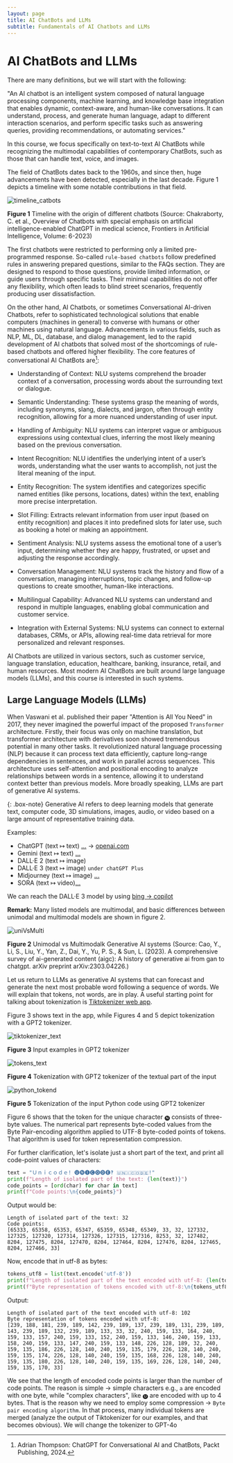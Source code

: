 ```yaml
---
layout: page
title: AI ChatBots and LLMs
subtitle: Fundamentals of AI Chatbots and LLMs
---
```


# AI ChatBots and LLMs

There are many definitions, but we will start with the following:

"An AI chatbot is an intelligent system composed of natural language processing components, machine learning, and knowledge base integration that enables dynamic, context-aware, and human-like conversations. It can understand, process, and generate human language, adapt to different interaction scenarios, and perform specific tasks such as answering queries, providing recommendations, or automating services."

In this course, we focus specifically on text-to-text AI ChatBots while recognizing the multimodal capabilities of contemporary ChatBots, such as those that can handle text, voice, and images.

The field of ChatBots dates back to the 1960s, and since then, huge advancements have been detected, especially in the last decade. Figure 1 depicts a timeline with some notable contributions in that field.

![timeline_catbots](../assets/img/timeline_chatbots.jpg)

**Figure 1** Timeline with the origin of different chatbots (Source: Chakraborty, C. et al.,  Overview of Chatbots with special emphasis on artificial intelligence-enabled ChatGPT in medical science, Frontiers in Artificial Intelligence, Volume: 6-2023)

The first chatbots were restricted to performing only a limited pre-programmed response. So-called `rule-based chatbots` follow predefined rules in answering prepared questions, similar to the FAQs section. They are designed to respond to those questions, provide limited information, or guide users through specific tasks. Their minimal capabilities do not offer any flexibility, which often leads to blind street scenarios, frequently producing user dissatisfaction. 

On the other hand, AI Chatbots, or sometimes Conversational AI-driven Chatbots, refer to sophisticated technological solutions that enable computers (machines in general) to converse with humans or other machines using natural language. Advancements in various fields, such as NLP, ML, DL, database, and dialog management, led to the rapid development of AI chatbots that solved most of the shortcomings of rule-based chatbots and offered higher flexibility. The core features of conversational AI ChatBots are[^1]:

  - Understanding of Context: NLU systems comprehend the broader context of a conversation, processing words about the surrounding text or dialogue. 

  - Semantic Understanding: These systems grasp the meaning of words, including synonyms, slang, dialects, and jargon, often through entity recognition, allowing for a more nuanced understanding of user input.

  - Handling of Ambiguity: NLU systems can interpret vague or ambiguous expressions using contextual clues, inferring the most likely meaning based on the previous conversation.

  - Intent Recognition: NLU identifies the underlying intent of a user’s words, understanding what the user wants to accomplish, not just the literal meaning of the input.

  - Entity Recognition: The system identifies and categorizes specific named entities (like persons, locations, dates) within the text, enabling more precise interpretation.

  - Slot Filling: Extracts relevant information from user input (based on entity recognition) and places it into predefined slots for later use, such as booking a hotel or making an appointment.

  - Sentiment Analysis: NLU systems assess the emotional tone of a user’s input, determining whether they are happy, frustrated, or upset and adjusting the response accordingly.

  - Conversation Management: NLU systems track the history and flow of a conversation, managing interruptions, topic changes, and follow-up questions to create smoother, human-like interactions.

  - Multilingual Capability: Advanced NLU systems can understand and respond in multiple languages, enabling global communication and customer service.

  - Integration with External Systems: NLU systems can connect to external databases, CRMs, or APIs, allowing real-time data retrieval for more personalized and relevant responses.

AI Chatbots are utilized in various sectors, such as customer service, language translation, education, healthcare, banking, insurance, retail, and human resources. Most modern AI ChatBots are built around large language models (LLMs), and this course is interested in such systems. 

## Large Language Models (LLMs)

When Vaswani et al. published their paper "Attention is All You Need" in 2017, they never imagined the powerful impact of the proposed `Transformer` architecture. Firstly, their focus was only on machine translation, but transformer architecture with derivatives soon showed tremendous potential in many other tasks. It revolutionized natural language processing (NLP) because it can process text data efficiently, capture long-range dependencies in sentences, and work in parallel across sequences. This architecture uses self-attention and positional encoding to analyze relationships between words in a sentence, allowing it to understand context better than previous models. More broadly speaking, LLMs are part of generative AI systems. 

{: .box-note}
Generative AI refers to deep learning models that generate text, computer code, 3D simulations, images, audio, or video based on a large amount of representative training data.

Examples:

 - ChatGPT (text 	&#8614; text) [...](https://chat.openai.com/) &rarr; [openai.com](https://openai.com/)
 - Gemini (text 	&#8614; text) [...](https://gemini.google.com/app)
 - DALL·E 2 (text &#8614; image)
 - DALL·E 3 (text &#8614; image) `under chatGPT Plus`
 - Midjourney (text &#8614; image) [...](https://www.midjourney.com/)
 - SORA (text &#8614; video)[...](https://openai.com/sora)

 We can reach the DALL·E 3 model by using [bing &rarr; copilot](https://www.bing.com/new)

**Remark:** Many listed models are multimodal, and basic differences between unimodal and multimodal models are shown in figure 2.

![uniVsMulti](https://onedrive.live.com/embed?resid=C39637E73EC828A%2169367&authkey=%21AJI48uyXHWC8hgA&width=681&height=362) 

**Figure 2** Unimodal vs Multimodalk Generative AI systems (Source: Cao, Y., Li, S., Liu, Y., Yan, Z., Dai, Y., Yu, P. S., & Sun, L. (2023). A comprehensive survey of ai-generated content (aigc): A history of generative ai from gan to chatgpt. arXiv preprint arXiv:2303.04226.)

Let us return to LLMs as generative AI systems that can forecast and generate the next most probable word following a sequence of words. We will explain that tokens, not words, are in play. A useful starting point for talking about tokenization is [Tiktokenizer web app](https://tiktokenizer.vercel.app/).

Figure 3 shows text in the app, while Figures 4 and 5 depict tokenization with a GPT2 tokenizer. 

![tiktokenizer_text](../assets/img/tiktokenizer_text.jpg)

**Figure 3** Input examples in GPT2 tokenizer

![tokens_text](../assets/img/tokens__text_1.jpg)

**Figure 4** Tokenization with GPT2 tokenizer of the textual part of the input 

![python_tokend](../assets/img/python_tokens.jpg)

**Figure 5** Tokenization of the input Python code using GPT2 tokenizer

Figure 6 shows that the token for the unique character `🅝` consists of three-byte values. The numerical part represents byte-coded values from the Byte Pair-encoding algorithm applied to UTF-8 byte-coded points of tokens. That algorithm is used for token representation compression. 

For further clarification, let's isolate just a short part of the text, and print all code-point values of characters: 

```python
text = "Ｕｎｉｃｏｄｅ! 🅤🅝🅘🅒🅞🅓🅔‽ 🇺‌🇳‌🇮‌🇨‌🇴‌🇩‌🇪!"
print(f"Length of isolated part of the text: {len(text)}")
code_points = [ord(char) for char in text]
print(f"Code points:\n{code_points}")
```
Output would be:

```
Length of isolated part of the text: 32
Code points:
[65333, 65358, 65353, 65347, 65359, 65348, 65349, 33, 32, 127332, 127325, 127320, 127314, 127326, 127315, 127316, 8253, 32, 127482, 8204, 127475, 8204, 127470, 8204, 127464, 8204, 127476, 8204, 127465, 8204, 127466, 33]
```

Now, encode that in utf-8 as bytes:

```python
tokens_utf8 = list(text.encode('utf-8'))
print(f"Length of isolated part of the text encoded with utf-8: {len(tokens_utf8)}")
print(f"Byte representation of tokens encoded with utf-8:\n{tokens_utf8}")
```

Output:

```
Length of isolated part of the text encoded with utf-8: 102
Byte representation of tokens encoded with utf-8:
[239, 188, 181, 239, 189, 142, 239, 189, 137, 239, 189, 131, 239, 189, 143, 239, 189, 132, 239, 189, 133, 33, 32, 240, 159, 133, 164, 240, 159, 133, 157, 240, 159, 133, 152, 240, 159, 133, 146, 240, 159, 133, 158, 240, 159, 133, 147, 240, 159, 133, 148, 226, 128, 189, 32, 240, 159, 135, 186, 226, 128, 140, 240, 159, 135, 179, 226, 128, 140, 240, 159, 135, 174, 226, 128, 140, 240, 159, 135, 168, 226, 128, 140, 240, 159, 135, 180, 226, 128, 140, 240, 159, 135, 169, 226, 128, 140, 240, 159, 135, 170, 33]
```

We see that the length of encoded code points is larger than the number of code points. The reason is simple &rarr; simple characters e.g., `a` are encoded with one byte, while "complex characters", like `🅤` are encoded with up to 4 bytes. That is the reason why we need to employ some compression &rarr; `Byte pair encoding algorithm`. In that process, many individual tokens are merged (analyze the output of Tiktokenizer for our examples, and that becomes obvious).  We will change the tokenizer to GPT-4o

[^1]: Adrian Thompson: ChatGPT for Conversational AI and ChatBots, Packt Publishing, 2024.
